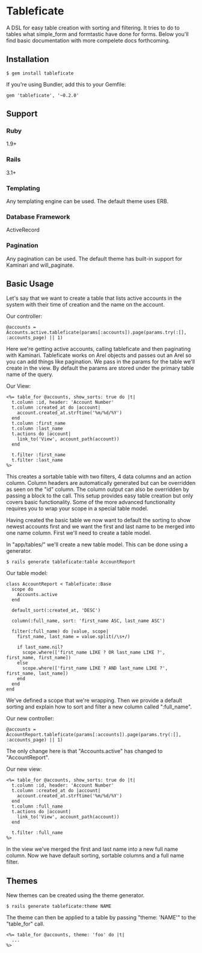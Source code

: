 # Tableficate
A DSL for easy table creation with sorting and filtering. It tries to do to tables what simple_form and formtastic have done for forms. Below you'll find basic documentation with more compelete docs forthcoming.

## Installation

    $ gem install tableficate

If you're using Bundler, add this to your Gemfile:

    gem 'tableficate', '~0.2.0'

## Support

### Ruby
1.9+

### Rails
3.1+

### Templating
Any templating engine can be used. The default theme uses ERB.

### Database Framework
ActiveRecord

### Pagination
Any pagination can be used. The default theme has built-in support for Kaminari and will_paginate.

## Basic Usage
Let's say that we want to create a table that lists active accounts in the system with their time of creation and the name on the account.

Our controller:

    @accounts = Accounts.active.tableficate(params[:accounts]).page(params.try(:[], :accounts_page) || 1)

Here we're getting active accounts, calling tableficate and then paginating with Kaminari. Tableficate works on Arel objects and passes out an Arel so you can add things like pagination. We pass in the params for the table we'll create in the view. By default the params are stored under the primary table name of the query.

Our View:

    <%= table_for @accounts, show_sorts: true do |t|
      t.column :id, header: 'Account Number'
      t.column :created_at do |account|
        account.created_at.strftime('%m/%d/%Y')
      end
      t.column :first_name
      t.column :last_name
      t.actions do |account|
        link_to('View', account_path(account))
      end

      t.filter :first_name
      t.filter :last_name
    %>

This creates a sortable table with two filters, 4 data columns and an action column. Column headers are automatically generated but can be overridden as seen on the "id" column. The column output can also be overridden by passing a block to the call. This setup provides easy table creation but only covers basic functionality. Some of the more advanced functionality requires you to wrap your scope in a special table model.

Having created the basic table we now want to default the sorting to show newest accounts first and we want the first and last name to be merged into one name column. First we'll need to create a table model.

In "app/tables/" we'll create a new table model. This can be done using a generator.

    $ rails generate tableficate:table AccountReport

Our table model:

    class AccountReport < Tableficate::Base
      scope do
        Accounts.active
      end

      default_sort(:created_at, 'DESC')

      column(:full_name, sort: 'first_name ASC, last_name ASC')

      filter(:full_name) do |value, scope|
        first_name, last_name = value.split(/\s+/)

        if last_name.nil?
          scope.where(['first_name LIKE ? OR last_name LIKE ?', first_name, first_name])
        else
          scope.where(['first_name LIKE ? AND last_name LIKE ?', first_name, last_name])
        end 
      end
    end

We've defined a scope that we're wrapping. Then we provide a default sorting and explain how to sort and filter a new column called ":full_name".

Our new controller:

    @accounts = AccountReport.tableficate(params[:accounts]).page(params.try(:[], :accounts_page) || 1)

The only change here is that "Accounts.active" has changed to "AccountReport".

Our new view:

    <%= table_for @accounts, show_sorts: true do |t|
      t.column :id, header: 'Account Number'
      t.column :created_at do |account|
        account.created_at.strftime('%m/%d/%Y')
      end
      t.column :full_name
      t.actions do |account|
        link_to('View', account_path(account))
      end

      t.filter :full_name
    %>

In the view we've merged the first and last name into a new full name column. Now we have default sorting, sortable columns and a full name filter.

## Themes

New themes can be created using the theme generator.

    $ rails generate tableficate:theme NAME

The theme can then be applied to a table by passing "theme: 'NAME'" to the "table_for" call.

    <%= table_for @accounts, theme: 'foo' do |t|
      ...
    %>
